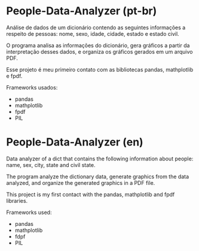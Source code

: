 # People-Data-Analyzer (pt-br)

Análise de dados de um dicionário contendo as seguintes informações a respeito de pessoas: nome, sexo, idade, cidade, estado e estado civil.

O programa analisa as informações do dicionário, gera gráficos a partir da interpretação desses dados, e organiza os gráficos gerados em um arquivo PDF.

Esse projeto é meu primeiro contato com as bibliotecas pandas, mathplotlib e fpdf.

Frameworks usados:
- pandas
- mathplotlib
- fpdf
- PIL

# People-Data-Analyzer (en)

Data analyzer of a dict that contains the following information about people: name, sex, city, state and civil state.

The program analyze the dictionary data, generate graphics from the data analyzed, and organize the generated graphics in a PDF file.

This project is my first contact with the pandas, mathplotlib and fpdf libraries.

Frameworks used:
- pandas
- mathplotlib
- fdpf
- PIL
